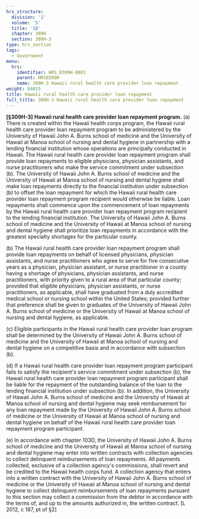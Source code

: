 ```yaml
---
hrs_structure:
  division: '1'
  volume: '5'
  title: '18'
  chapter: 309H
  section: 309H-3
type: hrs_section
tags:
  - Government
menu:
  hrs:
    identifier: HRS_0309H-0003
    parent: HRS0309H
    name: 309H-3 Hawaii rural health care provider loan repayment
weight: 84015
title: Hawaii rural health care provider loan repayment
full_title: 309H-3 Hawaii rural health care provider loan repayment
---
```

**[§309H-3]** **Hawaii rural health care provider loan repayment program.** (a) There is created within the Hawaii health corps program, the Hawaii rural health care provider loan repayment program to be administered by the University of Hawaii John A. Burns school of medicine and the University of Hawaii at Manoa school of nursing and dental hygiene in partnership with a lending financial institution whose operations are principally conducted in Hawaii. The Hawaii rural health care provider loan repayment program shall provide loan repayments to eligible physicians, physician assistants, and nurse practitioners who make the service commitment under subsection (b). The University of Hawaii John A. Burns school of medicine and the University of Hawaii at Manoa school of nursing and dental hygiene shall make loan repayments directly to the financial institution under subsection (b) to offset the loan repayment for which the Hawaii rural health care provider loan repayment program recipient would otherwise be liable. Loan repayments shall commence upon the commencement of loan repayments by the Hawaii rural health care provider loan repayment program recipient to the lending financial institution. The University of Hawaii John A. Burns school of medicine and the University of Hawaii at Manoa school of nursing and dental hygiene shall prioritize loan repayments in accordance with the greatest specialty shortages for the particular county.

(b) The Hawaii rural health care provider loan repayment program shall provide loan repayments on behalf of licensed physicians, physician assistants, and nurse practitioners who agree to serve for five consecutive years as a physician, physician assistant, or nurse practitioner in a county having a shortage of physicians, physician assistants, and nurse practitioners, with priority given to a rural area of that particular county; provided that eligible physicians, physician assistants, or nurse practitioners, as applicable, shall have graduated from a duly accredited medical school or nursing school within the United States; provided further that preference shall be given to graduates of the University of Hawaii John A. Burns school of medicine or the University of Hawaii at Manoa school of nursing and dental hygiene, as applicable.

(c) Eligible participants in the Hawaii rural health care provider loan program shall be determined by the University of Hawaii John A. Burns school of medicine and the University of Hawaii at Manoa school of nursing and dental hygiene on a competitive basis and in accordance with subsection (b).

(d) If a Hawaii rural health care provider loan repayment program participant fails to satisfy the recipient's service commitment under subsection (b), the Hawaii rural health care provider loan repayment program participant shall be liable for the repayment of the outstanding balance of the loan to the lending financial institution under subsection (b). In addition, the University of Hawaii John A. Burns school of medicine and the University of Hawaii at Manoa school of nursing and dental hygiene may seek reimbursement for any loan repayment made by the University of Hawaii John A. Burns school of medicine or the University of Hawaii at Manoa school of nursing and dental hygiene on behalf of the Hawaii rural health care provider loan repayment program participant.

(e) In accordance with chapter 103D, the University of Hawaii John A. Burns school of medicine and the University of Hawaii at Manoa school of nursing and dental hygiene may enter into written contracts with collection agencies to collect delinquent reimbursements of loan repayments. All payments collected, exclusive of a collection agency's commissions, shall revert and be credited to the Hawaii health corps fund. A collection agency that enters into a written contract with the University of Hawaii John A. Burns school of medicine or the University of Hawaii at Manoa school of nursing and dental hygiene to collect delinquent reimbursements of loan repayments pursuant to this section may collect a commission from the debtor in accordance with the terms of, and up to the amounts authorized in, the written contract. [L 2012, c 187, pt of §2]